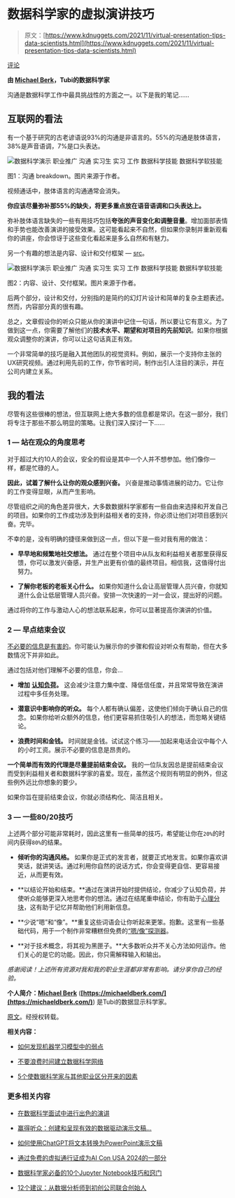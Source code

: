 # 数据科学家的虚拟演讲技巧

> 原文：[https://www.kdnuggets.com/2021/11/virtual-presentation-tips-data-scientists.html](https://www.kdnuggets.com/2021/11/virtual-presentation-tips-data-scientists.html)

[评论](#comments)

**由 [Michael Berk](https://www.linkedin.com/in/michael-berk-48783a146/)，Tubi的数据科学家**

沟通是数据科学工作中最具挑战性的方面之一。以下是我的笔记……

## 互联网的看法

有一个基于研究的古老谚语说93%的沟通是非语言的。55%的沟通是肢体语言，38%是声音语调，7%是口头表达。

![数据科学演示 职业推广 沟通 实习生 实习 工作 数据科学技能 数据科学软技能](../Images/f5c601ed1334af05e363d1ff1c08a9d7.png)

图1：沟通 breakdown。图片来源于作者。

视频通话中，肢体语言的沟通通常会消失。

**你应该尽量弥补那55%的缺失，将更多重点放在语音语调和口头表达上。**

弥补肢体语言缺失的一些有用技巧包括**夸张的声音变化和调整音量**。增加面部表情和手势也能改善演讲的接受效果。这可能看起来不自然，但如果你录制并重新观看你的讲座，你会惊讶于这些变化看起来是多么自然和有魅力。

另一个有趣的想法是内容、设计和交付框架 — [src](https://data36.com/presentation-tips-for-data-professionals/)。

![数据科学演示 职业推广 沟通 实习生 实习 工作 数据科学技能 数据科学软技能](../Images/c99b7e5897753df6ffa6f605735a4b76.png)

图2：内容、设计、交付框架。图片来源于作者。

后两个部分，设计和交付，分别指的是简约的幻灯片设计和简单的复杂主题表述。然而，内容部分真的很有趣。

总之，文章假设你的听众只能从你的演讲中记住一句话，所以要让它有意义。为了做到这一点，你需要了解他们的**技术水平、期望和对项目的先前知识**。如果你根据观众调整你的演讲，你可以让这句话真正有效。

一个非常简单的技巧是融入其他团队的视觉资料。例如，展示一个支持你主张的UX研究视频。通过利用先前的工作，你节省时间，制作出引人注目的演示，并在公司内建立关系。

## 我的看法

尽管有这些很棒的想法，但互联网上绝大多数的信息都是常识。在这一部分，我们将专注于那些不那么明显的策略。让我们深入探讨一下……

### 1 — 站在观众的角度思考

对于超过大约10人的会议，安全的假设是其中一个人并不想参加。他们像你一样，都是忙碌的人。

**因此，试着了解什么让你的观众感到兴奋。** 兴奋是推动事情进展的动力。它让你的工作变得显眼，从而产生影响。

尽管组织之间的角色差异很大，大多数数据科学家都有一些自由来选择和开发自己的项目。如果你的工作成功涉及到利益相关者的支持，你必须让他们对项目感到兴奋。完毕。

不幸的是，没有明确的捷径来做到这一点，但以下是一些对我有用的做法：

+   **早早地和频繁地社交想法。** 通过在整个项目中从队友和利益相关者那里获得反馈，你可以激发兴奋感，并生产出更有价值的最终项目。相信我，这值得付出努力。

+   **了解你老板的老板关心什么。** 如果你知道什么会让高层管理人员兴奋，你就知道什么会让低层管理人员兴奋。安排一次快速的一对一会议，提出好的问题。

通过将你的工作与激动人心的想法联系起来，你可以显著提高你演讲的价值。

### 2 — 早点结束会议

[不必要的信息是有害的](https://medium.com/@drsimonj/thinking-decisions-and-data-chapter-4-the-associative-machine-14ebedb35419)。你可能认为展示你的步骤和假设对听众有帮助，但在大多数情况下并非如此。

通过包括对他们理解不必要的信息，你会…

+   **增加** [**认知负荷**](https://tactics.convertize.com/definitions/cognitive-ease)**。** 这会减少注意力集中度、降低信任度，并且常常导致在演讲过程中多任务处理。

+   **潜意识中影响你的听众。** 每个人都有确认偏差，这使他们倾向于确认自己的信念。如果你给听众额外的信息，他们更容易抓住吸引人的想法，而忽略关键结论。

+   **浪费时间和金钱。** 时间就是金钱。试试这个练习——加起来电话会议中每个人的小时工资。展示不必要的信息是昂贵的。

**一个简单而有效的代理是尽量提前结束会议。** 我的一位队友因总是提前结束会议而受到利益相关者和数据科学家的喜爱。现在，虽然这个规则有明显的例外，但这些例外远比你想象的要少。

如果你旨在提前结束会议，你就必须结构化、简洁且相关。

### 3 — 一些80/20技巧

上述两个部分可能非常耗时，因此这里有一些简单的技巧，希望能让你在`20%`的时间内获得`80%`的结果。

+   **倾听你的沟通风格。** 如果你是正式的发言者，就要正式地发言。如果你喜欢讲笑话，就讲笑话。通过利用你自然的说话方式，你会变得更自信、更容易接近，从而更有效。

+   **以结论开始和结束。**通过在演讲开始时提供结论，你减少了认知负荷，并使听众能够更深入地思考你的想法。通过在结尾重申结论，你有助于[心理分块](https://www.nytimes.com/2017/08/04/education/edlife/learning-how-to-learn-barbara-oakley.html)，这有助于记忆并帮助他们利用新信息。

+   **少说“嗯”和“像”。**重复这些词语会让你听起来更笨。抱歉。这里有一些基础代码，用于一个制作非常糟糕但免费的[“嗯/像”探测器](https://github.com/mberk06/um_detector)。

+   **对于技术概念，将其视为黑匣子。**大多数听众并不关心方法如何运作。他们关心的是它的功能。因此，你只需解释输入和输出。

*感谢阅读！上述所有资源对我和我的职业生涯都非常有影响。请分享你自己的经验。*

**个人简介：[Michael Berk](https://www.linkedin.com/in/michael-berk-48783a146/)** (**[https://michaeldberk.com/](https://michaeldberk.com/)**) 是Tubi的数据显示科学家。

[原文](https://towardsdatascience.com/virtual-presentation-tips-for-data-scientists-d6ef4659024)。经授权转载。

**相关内容：**

+   [如何发现机器学习模型中的弱点](/2021/09/weaknesses-machine-learning-models.html)

+   [不要浪费时间建立数据科学网络](/2021/11/waste-time-building-data-science-network.html)

+   [5个使数据科学家与其他职业区分开来的因素](/2021/11/5-things-set-data-scientist-apart-other-professions.html)

### 更多相关内容

+   [在数据科学面试中进行出色的演讲](https://www.kdnuggets.com/2022/01/deliver-killer-presentation-data-science-interviews.html)

+   [赢得听众：创建和呈现有效的数据驱动演示文稿…](https://www.kdnuggets.com/2022/04/franks-winning-room-creating-delivering-effective-data-driven-presentation.html)

+   [如何使用ChatGPT将文本转换为PowerPoint演示文稿](https://www.kdnuggets.com/2023/08/chatgpt-convert-text-powerpoint-presentation.html)

+   [通过免费的虚拟通行证成为AI Con USA 2024的一部分](https://www.kdnuggets.com/2024/05/ai-con-usa-navigate-the-future-of-ai-with-a-free-virtual-pass)

+   [数据科学家必备的10个Jupyter Notebook技巧和窍门](https://www.kdnuggets.com/2023/06/10-jupyter-notebook-tips-tricks-data-scientists.html)

+   [12个建议：从数据分析师到初创公司联合创始人](https://www.kdnuggets.com/2021/12/12-tips-data-analyst-to-co-founder.html)
